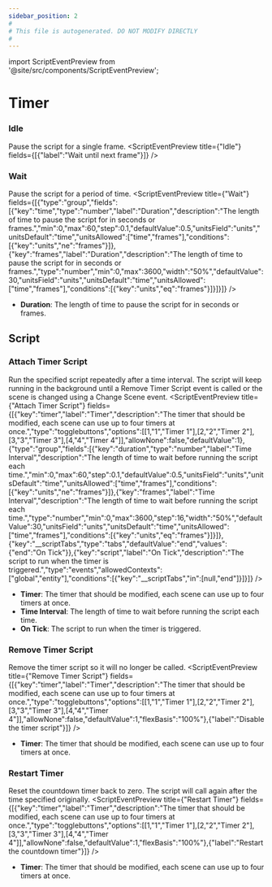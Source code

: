 ```yaml
---
sidebar_position: 2
#
# This file is autogenerated. DO NOT MODIFY DIRECTLY
#
---
```


import ScriptEventPreview from '@site/src/components/ScriptEventPreview';

# Timer

### Idle
Pause the script for a single frame.
<ScriptEventPreview title={"Idle"} fields={[{"label":"Wait until next frame"}]} />


### Wait
Pause the script for a period of time.
<ScriptEventPreview title={"Wait"} fields={[{"type":"group","fields":[{"key":"time","type":"number","label":"Duration","description":"The length of time to pause the script for in seconds or frames.","min":0,"max":60,"step":0.1,"defaultValue":0.5,"unitsField":"units","unitsDefault":"time","unitsAllowed":["time","frames"],"conditions":[{"key":"units","ne":"frames"}]},{"key":"frames","label":"Duration","description":"The length of time to pause the script for in seconds or frames.","type":"number","min":0,"max":3600,"width":"50%","defaultValue":30,"unitsField":"units","unitsDefault":"time","unitsAllowed":["time","frames"],"conditions":[{"key":"units","eq":"frames"}]}]}]} />

- **Duration**: The length of time to pause the script for in seconds or frames.  

## Script
### Attach Timer Script
Run the specified script repeatedly after a time interval. The script will keep running in the background until a Remove Timer Script event is called or the scene is changed using a Change Scene event.
<ScriptEventPreview title={"Attach Timer Script"} fields={[{"key":"timer","label":"Timer","description":"The timer that should be modified, each scene can use up to four timers at once.","type":"togglebuttons","options":[[1,"1","Timer 1"],[2,"2","Timer 2"],[3,"3","Timer 3"],[4,"4","Timer 4"]],"allowNone":false,"defaultValue":1},{"type":"group","fields":[{"key":"duration","type":"number","label":"Time Interval","description":"The length of time to wait before running the script each time.","min":0,"max":60,"step":0.1,"defaultValue":0.5,"unitsField":"units","unitsDefault":"time","unitsAllowed":["time","frames"],"conditions":[{"key":"units","ne":"frames"}]},{"key":"frames","label":"Time Interval","description":"The length of time to wait before running the script each time.","type":"number","min":0,"max":3600,"step":16,"width":"50%","defaultValue":30,"unitsField":"units","unitsDefault":"time","unitsAllowed":["time","frames"],"conditions":[{"key":"units","eq":"frames"}]}]},{"key":"__scriptTabs","type":"tabs","defaultValue":"end","values":{"end":"On Tick"}},{"key":"script","label":"On Tick","description":"The script to run when the timer is triggered.","type":"events","allowedContexts":["global","entity"],"conditions":[{"key":"__scriptTabs","in":[null,"end"]}]}]} />

- **Timer**: The timer that should be modified, each scene can use up to four timers at once.  
- **Time Interval**: The length of time to wait before running the script each time.  
- **On Tick**: The script to run when the timer is triggered.  

### Remove Timer Script
Remove the timer script so it will no longer be called.
<ScriptEventPreview title={"Remove Timer Script"} fields={[{"key":"timer","label":"Timer","description":"The timer that should be modified, each scene can use up to four timers at once.","type":"togglebuttons","options":[[1,"1","Timer 1"],[2,"2","Timer 2"],[3,"3","Timer 3"],[4,"4","Timer 4"]],"allowNone":false,"defaultValue":1,"flexBasis":"100%"},{"label":"Disable the timer script"}]} />

- **Timer**: The timer that should be modified, each scene can use up to four timers at once.  

### Restart Timer
Reset the countdown timer back to zero. The script will call again after the time specified originally.
<ScriptEventPreview title={"Restart Timer"} fields={[{"key":"timer","label":"Timer","description":"The timer that should be modified, each scene can use up to four timers at once.","type":"togglebuttons","options":[[1,"1","Timer 1"],[2,"2","Timer 2"],[3,"3","Timer 3"],[4,"4","Timer 4"]],"allowNone":false,"defaultValue":1,"flexBasis":"100%"},{"label":"Restart the countdown timer"}]} />

- **Timer**: The timer that should be modified, each scene can use up to four timers at once.  

